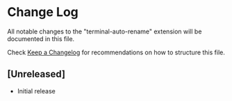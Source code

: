 # Change Log

All notable changes to the "terminal-auto-rename" extension will be documented in this file.

Check [Keep a Changelog](http://keepachangelog.com/) for recommendations on how to structure this file.

## [Unreleased]

- Initial release